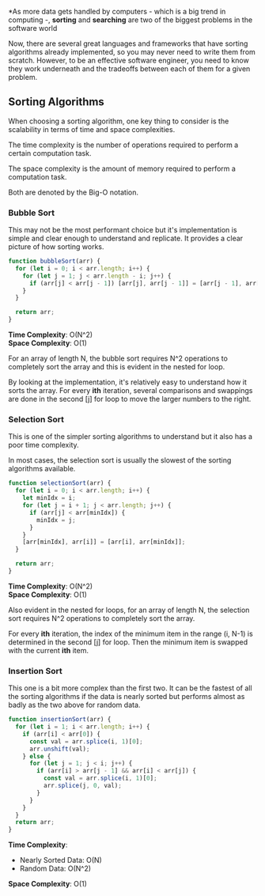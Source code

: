 \*As more data gets handled by computers - which is a big trend in computing -, **sorting** and **searching** are two of the biggest problems in the software world

Now, there are several great languages and frameworks that have sorting algorithms already implemented, so you may never need to write them from scratch. However, to be an effective software engineer, you need to know they work underneath and the tradeoffs between each of them for a given problem.

## Sorting Algorithms

When choosing a sorting algorithm, one key thing to consider is the scalability in terms of time and space complexities.

The time complexity is the number of operations required to perform a certain computation task.

The space complexity is the amount of memory required to perform a computation task.

Both are denoted by the Big-O notation.

### Bubble Sort

This may not be the most performant choice but it's implementation is simple and clear enough to understand and replicate. It provides a clear picture of how sorting works.

```javascript
function bubbleSort(arr) {
  for (let i = 0; i < arr.length; i++) {
    for (let j = 1; j < arr.length - i; j++) {
      if (arr[j] < arr[j - 1]) [arr[j], arr[j - 1]] = [arr[j - 1], arr[j]];
    }
  }

  return arr;
}
```

**Time Complexity**: O(N^2) <br>
**Space Complexity**: O(1)

For an array of length N, the bubble sort requires N^2 operations to completely sort the array and this is evident in the nested for loop.

By looking at the implementation, it's relatively easy to understand how it sorts the array. For every **ith** iteration, several comparisons and swappings are done in the second [j] for loop to move the larger numbers to the right.

### Selection Sort

This is one of the simpler sorting algorithms to understand but it also has a poor time complexity.

In most cases, the selection sort is usually the slowest of the sorting algorithms available.

```javascript
function selectionSort(arr) {
  for (let i = 0; i < arr.length; i++) {
    let minIdx = i;
    for (let j = i + 1; j < arr.length; j++) {
      if (arr[j] < arr[minIdx]) {
        minIdx = j;
      }
    }
    [arr[minIdx], arr[i]] = [arr[i], arr[minIdx]];
  }

  return arr;
}
```

**Time Complexity**: O(N^2) <br>
**Space Complexity**: O(1)

Also evident in the nested for loops, for an array of length N, the selection sort requires N^2 operations to completely sort the array.

For every **ith** iteration, the index of the minimum item in the range (i, N-1) is determined in the second [j] for loop. Then the minimum item is swapped with the current **ith** item.

### Insertion Sort

This one is a bit more complex than the first two. It can be the fastest of all the sorting algorithms if the data is nearly sorted but performs almost as badly as the two above for random data.

```javascript
function insertionSort(arr) {
  for (let i = 1; i < arr.length; i++) {
    if (arr[i] < arr[0]) {
      const val = arr.splice(i, 1)[0];
      arr.unshift(val);
    } else {
      for (let j = 1; j < i; j++) {
        if (arr[i] > arr[j - 1] && arr[i] < arr[j]) {
          const val = arr.splice(i, 1)[0];
          arr.splice(j, 0, val);
        }
      }
    }
  }
  return arr;
}
```

**Time Complexity**: <br>

- Nearly Sorted Data: O(N) <br>
- Random Data: O(N^2)

**Space Complexity**: O(1)
